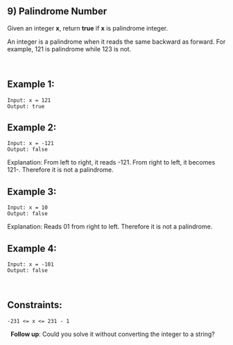 ## 9) Palindrome Number

Given an integer **x**, return **true** if **x** is palindrome integer.

An integer is a palindrome when it reads the same backward as forward. For example, 121 is palindrome while 123 is not.

 
## Example 1:
```
Input: x = 121
Output: true
```

## Example 2:
```
Input: x = -121
Output: false
```
Explanation: From left to right, it reads -121. From right to left, it becomes 121-. Therefore it is not a palindrome.


## Example 3:
```
Input: x = 10
Output: false
```
Explanation: Reads 01 from right to left. Therefore it is not a palindrome.

## Example 4:
```
Input: x = -101
Output: false
```
 
## Constraints:
```
-231 <= x <= 231 - 1
```

 
**Follow up**: Could you solve it without converting the integer to a string?